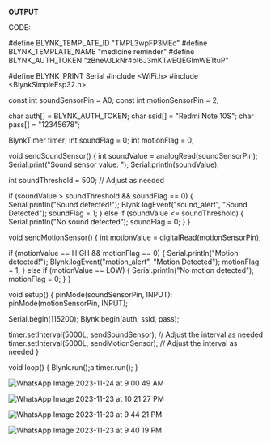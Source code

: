 **OUTPUT**

CODE:

#define BLYNK_TEMPLATE_ID "TMPL3wpFP3MEc"
#define BLYNK_TEMPLATE_NAME "medicine reminder"
#define BLYNK_AUTH_TOKEN "zBneVJLkNr4pI6J3mKTwEQEGImWETtuP"

#define BLYNK_PRINT Serial
#include <WiFi.h>
#include <BlynkSimpleEsp32.h>

const int soundSensorPin = A0;
const int motionSensorPin = 2;

char auth[] = BLYNK_AUTH_TOKEN;
char ssid[] = "Redmi Note 10S";
char pass[] = "12345678";

BlynkTimer timer;
int soundFlag = 0;
int motionFlag = 0;

void sendSoundSensor() {
  int soundValue = analogRead(soundSensorPin);
  Serial.print("Sound sensor value: ");
  Serial.println(soundValue);

  int soundThreshold = 500;  // Adjust as needed

  if (soundValue > soundThreshold && soundFlag == 0) {
    Serial.println("Sound detected!");
    Blynk.logEvent("sound_alert", "Sound Detected");
    soundFlag = 1;
  } else if (soundValue <= soundThreshold) {
    Serial.println("No sound detected");
    soundFlag = 0;
  }
}

void sendMotionSensor() {
  int motionValue = digitalRead(motionSensorPin);

  if (motionValue == HIGH && motionFlag == 0) {
    Serial.println("Motion detected!");
    Blynk.logEvent("motion_alert", "Motion Detected");
    motionFlag = 1;
  } else if (motionValue == LOW) {
    Serial.println("No motion detected");
    motionFlag = 0;
  }
}

void setup() {
  pinMode(soundSensorPin, INPUT);
  pinMode(motionSensorPin, INPUT);

  Serial.begin(115200);
  Blynk.begin(auth, ssid, pass);

  timer.setInterval(5000L, sendSoundSensor);  // Adjust the interval as needed
  timer.setInterval(5000L, sendMotionSensor); // Adjust the interval as needed
}

void loop() {
  Blynk.run();a
  timer.run();
}

![WhatsApp Image 2023-11-24 at 9 00 49 AM](https://github.com/vijethk3904/OUTPUT/assets/149647654/48d5dc02-6854-4a9e-b1bb-3363c5845084)

![WhatsApp Image 2023-11-23 at 10 21 27 PM](https://github.com/vijethk3904/OUTPUT/assets/149647654/96bdd051-8fda-40f0-9042-243093bd6b0d)

![WhatsApp Image 2023-11-23 at 9 44 21 PM](https://github.com/vijethk3904/OUTPUT/assets/149647654/989a4e36-2a21-47f2-ad3c-203f398a9a33)

![WhatsApp Image 2023-11-23 at 9 40 19 PM](https://github.com/vijethk3904/OUTPUT/assets/149647654/750beca5-5df9-4f99-9764-bbf28e4fa786)








